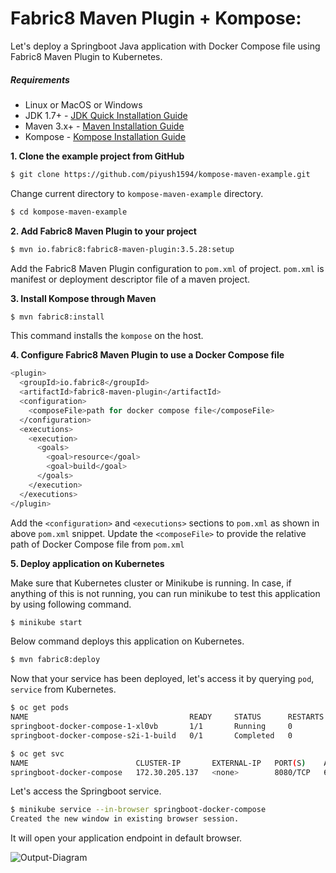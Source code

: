 # Fabric8 Maven Plugin + Kompose:
Let's deploy a Springboot Java application with Docker Compose file using Fabric8 Maven Plugin to Kubernetes.

##### Requirements
* Linux or MacOS or Windows
* JDK 1.7+ - [JDK Quick Installation Guide](http://openjdk.java.net/install/)
* Maven 3.x+ - [Maven Installation Guide](http://www.baeldung.com/install-maven-on-windows-linux-mac) 
* Kompose - [Kompose Installation Guide](/docs/installation.md)

__1. Clone the example project from GitHub__
```bash
$ git clone https://github.com/piyush1594/kompose-maven-example.git
```

Change current directory to `kompose-maven-example` directory.
```bash
$ cd kompose-maven-example
```

__2. Add Fabric8 Maven Plugin to your project__     
```bash
$ mvn io.fabric8:fabric8-maven-plugin:3.5.28:setup
```

Add the Fabric8 Maven Plugin configuration to `pom.xml` of project. `pom.xml` is manifest or deployment descriptor file of a maven project.

__3. Install Kompose through Maven__
```bash
$ mvn fabric8:install
```

This command installs the `kompose` on the host.

__4. Configure Fabric8 Maven Plugin to use a Docker Compose file__
```bash
<plugin>
  <groupId>io.fabric8</groupId>
  <artifactId>fabric8-maven-plugin</artifactId>
  <configuration>
    <composeFile>path for docker compose file</composeFile>
  </configuration>
  <executions>
    <execution>
      <goals>
        <goal>resource</goal>
        <goal>build</goal>
      </goals>
    </execution>
  </executions>
</plugin>
```

Add the `<configuration>` and `<executions>` sections to `pom.xml` as shown in above `pom.xml` snippet. Update the `<composeFile>` to provide the relative path of Docker Compose file from `pom.xml`

__5. Deploy application on Kubernetes__

 Make sure that Kubernetes cluster or Minikube is running. In case, if anything of this is not running, you can run minikube to test this application by using following command. 
```bash
$ minikube start
```

 Below command deploys this application on Kubernetes.
```bash
$ mvn fabric8:deploy  
```

Now that your service has been deployed, let's access it by querying `pod`, `service` from Kubernetes.
```bash
$ oc get pods
NAME                                    READY     STATUS      RESTARTS   AGE
springboot-docker-compose-1-xl0vb       1/1       Running     0          5m
springboot-docker-compose-s2i-1-build   0/1       Completed   0          7m
```

```bash
$ oc get svc
NAME                        CLUSTER-IP       EXTERNAL-IP   PORT(S)    AGE
springboot-docker-compose   172.30.205.137   <none>        8080/TCP   6m
```

Let's access the Springboot service.
```bash
$ minikube service --in-browser springboot-docker-compose
Created the new window in existing browser session.
```

It will open your application endpoint in default browser.

![Output-Diagram](/docs/images/kompose-maven-output-diagram.png)
